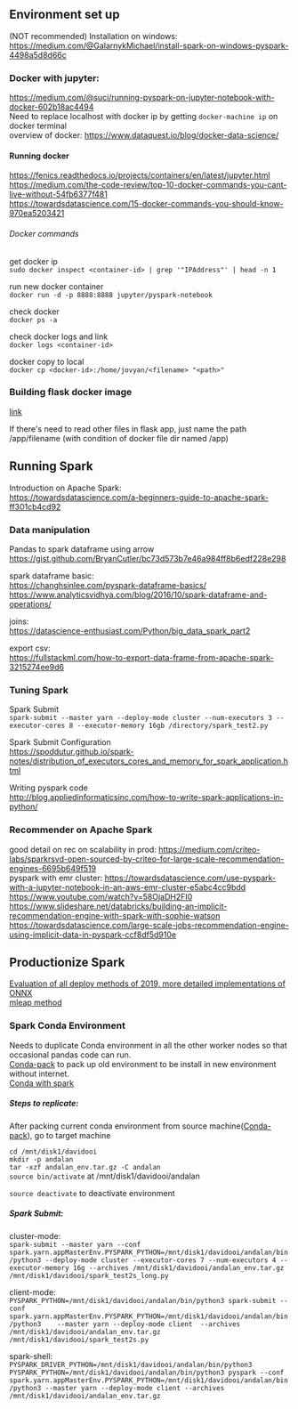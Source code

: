 ## Environment set up 
(NOT recommended) Installation on windows: \
https://medium.com/@GalarnykMichael/install-spark-on-windows-pyspark-4498a5d8d66c

### Docker with jupyter: 
https://medium.com/@suci/running-pyspark-on-jupyter-notebook-with-docker-602b18ac4494 \
Need to replace localhost with docker ip by getting `docker-machine ip` on docker terminal \
overview of docker: https://www.dataquest.io/blog/docker-data-science/

#### Running docker
https://fenics.readthedocs.io/projects/containers/en/latest/jupyter.html \
https://medium.com/the-code-review/top-10-docker-commands-you-cant-live-without-54fb6377f481 \
https://towardsdatascience.com/15-docker-commands-you-should-know-970ea5203421

###### Docker commands
get docker ip \
`sudo docker inspect <container-id> | grep '"IPAddress"' | head -n 1`

run new docker container \
`docker run -d -p 8888:8888 jupyter/pyspark-notebook`

check docker \
`docker ps -a`

check docker logs and link \
`docker logs <container-id>`

docker copy to local \
`docker cp <docker-id>:/home/jovyan/<filename> "<path>"`

### Building flask docker image

[link](https://runnable.com/docker/python/dockerize-your-flask-application)

If there's need to read other files in flask app, just name the path /app/filename (with condition of docker file dir named /app)



## Running Spark 
Introduction on Apache Spark: \
https://towardsdatascience.com/a-beginners-guide-to-apache-spark-ff301cb4cd92


### Data manipulation

Pandas to spark dataframe using arrow \
https://gist.github.com/BryanCutler/bc73d573b7e46a984ff8b6edf228e298

spark dataframe basic: \
https://changhsinlee.com/pyspark-dataframe-basics/ \
https://www.analyticsvidhya.com/blog/2016/10/spark-dataframe-and-operations/

joins: \
https://datascience-enthusiast.com/Python/big_data_spark_part2

export csv: \
https://fullstackml.com/how-to-export-data-frame-from-apache-spark-3215274ee9d6

### Tuning Spark 
Spark Submit \
`spark-submit --master yarn --deploy-mode cluster --num-executors 3 --executor-cores 8 --executor-memory 16gb /directory/spark_test2.py`

Spark Submit Configuration \
https://spoddutur.github.io/spark-notes/distribution_of_executors_cores_and_memory_for_spark_application.html

Writing pyspark code \
http://blog.appliedinformaticsinc.com/how-to-write-spark-applications-in-python/


### Recommender on Apache Spark 
good detail on rec on scalability in prod: https://medium.com/criteo-labs/sparkrsvd-open-sourced-by-criteo-for-large-scale-recommendation-engines-6695b649f519 \
pyspark with emr cluster: https://towardsdatascience.com/use-pyspark-with-a-jupyter-notebook-in-an-aws-emr-cluster-e5abc4cc9bdd \
https://www.youtube.com/watch?v=58OjaDH2FI0 \
https://www.slideshare.net/databricks/building-an-implicit-recommendation-engine-with-spark-with-sophie-watson \
https://towardsdatascience.com/large-scale-jobs-recommendation-engine-using-implicit-data-in-pyspark-ccf8df5d910e

## Productionize Spark
[Evaluation of all deploy methods of 2019, more detailed implementations of ONNX](https://www.youtube.com/watch?v=APdH91p-lfU) \
[mleap method](https://www.youtube.com/watch?v=KOehXxEgXFM) 

### Spark Conda Environment
Needs to duplicate Conda environment in all the other worker nodes so that occasional pandas code can run. \
[Conda-pack](https://conda.github.io/conda-pack/index.html) to pack up old environment to be install in new environment without internet. \
[Conda with spark](https://www.alkaline-ml.com/2018-07-02-conda-spark/)

##### Steps to replicate:
After packing current conda environment from source machine([Conda-pack](https://conda.github.io/conda-pack/index.html)), go to target machine

``cd /mnt/disk1/davidooi`` \
```mkdir -p andalan``` \
```tar -xzf andalan_env.tar.gz -C andalan``` \
```source bin/activate``` at /mnt/disk1/davidooi/andalan

``source deactivate`` to deactivate environment

##### Spark Submit:
cluster-mode: \
``spark-submit --master yarn --conf spark.yarn.appMasterEnv.PYSPARK_PYTHON=/mnt/disk1/davidooi/andalan/bin/python3 --deploy-mode cluster --executor-cores 7 --num-executors 4 --executor-memory 16g --archives /mnt/disk1/davidooi/andalan_env.tar.gz /mnt/disk1/davidooi/spark_test2s_long.py``

client-mode: \
``PYSPARK_PYTHON=/mnt/disk1/davidooi/andalan/bin/python3 spark-submit --conf spark.yarn.appMasterEnv.PYSPARK_PYTHON=/mnt/disk1/davidooi/andalan/bin/python3    --master yarn --deploy-mode client  --archives /mnt/disk1/davidooi/andalan_env.tar.gz   /mnt/disk1/davidooi/spark_test2s.py``

spark-shell: \
``PYSPARK_DRIVER_PYTHON=/mnt/disk1/davidooi/andalan/bin/python3 PYSPARK_PYTHON=/mnt/disk1/davidooi/andalan/bin/python3 pyspark --conf spark.yarn.appMasterEnv.PYSPARK_PYTHON=/mnt/disk1/davidooi/andalan/bin/python3 --master yarn --deploy-mode client --archives /mnt/disk1/davidooi/andalan_env.tar.gz``
